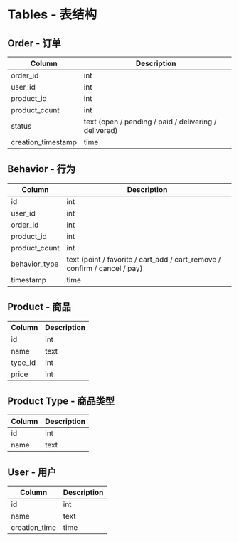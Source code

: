 # Tables - 表结构

## Order - 订单
| Column      | Description |
| ----------- | ----------- |
| order_id | int  |
| user_id | int |
| product_id | int |
| product_count | int |
| status | text (open / pending / paid / delivering / delivered) |
| creation_timestamp | time |

## Behavior - 行为
| Column      | Description |
| ----------- | ----------- |
| id | int |
| user_id | int |
| order_id | int |
| product_id | int |
| product_count | int |
| behavior_type | text (point / favorite / cart_add / cart_remove / confirm / cancel / pay) |
| timestamp | time |

## Product - 商品
| Column      | Description |
| ----------- | ----------- |
| id | int |
| name | text |
| type_id | int |
| price | int |

## Product Type - 商品类型
| Column      | Description |
| ----------- | ----------- |
| id | int |
| name | text |

## User - 用户
| Column      | Description |
| ----------- | ----------- |
| id | int |
| name | text |
| creation_time | time |
